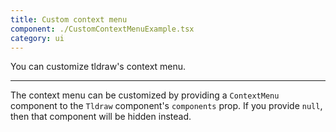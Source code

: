 ```yaml
---
title: Custom context menu
component: ./CustomContextMenuExample.tsx
category: ui
---
```


You can customize tldraw's context menu.

---

The context menu can be customized by providing a `ContextMenu` component to the `Tldraw` component's `components` prop. If you provide `null`, then that component will be hidden instead.
